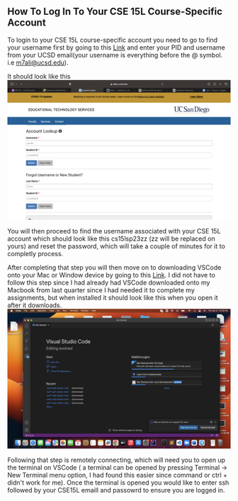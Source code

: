 ## How To Log In To Your CSE 15L Course-Specific Account 

To login to your CSE 15L course-specific account you need to go to find your username first by going to this [Link](https://sdacs.ucsd.edu/~icc/index.php)
and enter your PID and username from your UCSD email(your username is everything before the @ symbol. i.e m7ali@ucsd.edu).


It should look like this
![Image](Passwordlookup.png)

You will then proceed to find the username associated with your CSE 15L account which should look like this cs15lsp23zz (zz will be replaced on yours) and reset the password, which will take a couple of minutes for it to completly process.

After completing that step you will then move on to downloading VSCode onto your Mac or Window device by going to this [Link](https://code.visualstudio.com/). I did not have to follow this step since I had already had VSCode downloaded onto my Macbook from last quarter since I had needed it to complete my assignments, but when installed it should look like this when you open it after it downloads.
![Image](VSCode.png)

Following that step is remotely connecting, which will need you to open up the terminal on VSCode ( a terminal can be opened by pressing Terminal → New Terminal menu option, I had found this easier since command or ctrl + didn't work for me). Once the terminal is opened you would like to enter ssh followed by your CSE15L emaill and passowrd to ensure you are logged in.

